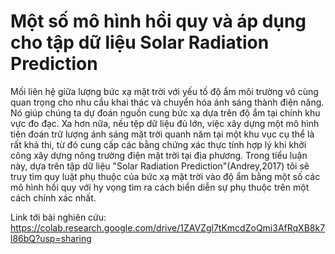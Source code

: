 # Một số mô hình hồi quy và áp dụng cho tập dữ liệu Solar Radiation Prediction
Mối liên hệ giữa lượng bức xạ mặt trời với yếu tố độ ẩm môi trường vô cùng quan trọng cho nhu cầu khai thác và chuyển hóa ánh sáng thành điện năng. Nó giúp chúng ta dự đoán nguồn cung bức xạ dựa trên độ ẩm tại chính khu vực đo đạc. Xa hơn nữa, nếu tệp dữ liệu đủ lớn, việc xây dựng một mô hình tiên đoán trữ lượng ánh sáng mặt trời quanh năm tại một khu vục cụ thể là rất khả thi, từ đó cung cấp các bằng chứng xác thực tính hợp lý khi khởi công xây dựng nông trường điện mặt trời tại địa phương. Trong tiểu luận này, dựa trên tập dữ liệu "Solar Radiation Prediction"(Andrey,2017) tôi sẽ truy tìm quy luật phụ thuộc của bức xạ mặt trời vào độ ẩm bằng một số các mô hình hồi quy với hy vọng tìm ra cách biển diễn sự phụ thuộc trên một cách chính xác nhất.

Link tới bài nghiên cứu: https://colab.research.google.com/drive/1ZAVZgl7tKmcdZoQmi3AfRqXB8k7l86bQ?usp=sharing
